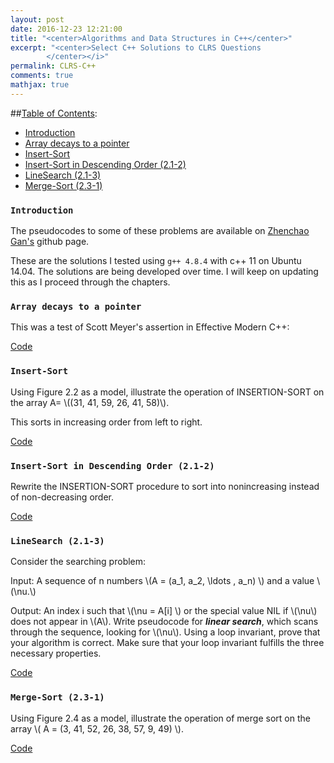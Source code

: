 ```yaml
---
layout: post
date: 2016-12-23 12:21:00
title: "<center>Algorithms and Data Structures in C++</center>"
excerpt: "<center>Select C++ Solutions to CLRS Questions
        </center></i>"
permalink: CLRS-C++
comments: true
mathjax: true
---
```


<script type="text/x-mathjax-config">
MathJax.Hub.Config({
  TeX: { equationNumbers: { autoNumber: "AMS" } }
});
</script>

<!--Mathjax Parser -->
<script type="text/javascript" async
  src="https://cdn.mathjax.org/mathjax/latest/MathJax.js?config=TeX-MML-AM_CHTML">
</script>

<script type="text/x-mathjax-config">
MathJax.Hub.Config({
  tex2jax: {inlineMath: [['$','$'], ['\\(','\\)']]}
});
</script>

##[Table of Contents](#table-of-contents):

  - [Introduction](#introduction)
  - [Array decays to a pointer](#array-decays-to-a-pointer)
  - [Insert-Sort](#insert-sort)
  - [Insert-Sort in Descending Order (2.1-2)](#insert-sort-in-descending-order-(2.1-2))
  - [LineSearch (2.1-3)](#lineSearch-(2.1-3))
  - [Merge-Sort (2.3-1)](#merge-sort-(2.3-1))

<a name='introduction'></a>
### `Introduction`

The pseudocodes to some of these problems are available on [Zhenchao Gan's](https://github.com/gzc/CLRS) github page.

These are the solutions I tested using `g++ 4.8.4` with c++ 11 on Ubuntu 14.04. The solutions are being developed over time. I will keep on updating this as I proceed through the chapters. 

<a name='array-decays-to-a-pointer'></a>
### `Array decays to a pointer`

This was a test of Scott Meyer's assertion in Effective Modern C++:

[Code](https://github.com/lakehanne/CLRS/blob/master/src/arraydecaystopointer.cxx)

<a name='insert-sort'></a>
### `Insert-Sort`

Using Figure 2.2 as a model, illustrate the operation of INSERTION-SORT on the
array A= \\((31, 41, 59, 26, 41, 58)\\).

This sorts in increasing order from left to right.

[Code](https://github.com/lakehanne/CLRS/blob/master/src/insertsort.cxx)

<a name='insert-sort-in-descending-order-(2.1-2)'></a>
### `Insert-Sort in Descending Order (2.1-2)`

Rewrite the INSERTION-SORT procedure to sort into nonincreasing instead of non-decreasing order.

[Code](https://github.com/lakehanne/CLRS/blob/master/src/insertsort_descending.cxx)

<a name='lineSearch-(2.1-3)'></a>
### `LineSearch (2.1-3)`

Consider the searching problem:

Input: A sequence of n numbers \\(A = (a\_1, a\_2, \ldots , a\_n) \\) and a value \\(\nu.\\)

Output: An index i such that \\(\nu = A[i] \\) or the special value NIL if \\(\nu\\) does not appear in \\(A\\).
Write pseudocode for _**linear search**_, which scans through the sequence, looking for \\(\nu\\). Using a loop invariant, prove that your algorithm is correct. Make sure that your loop invariant fulfills the three necessary properties.

[Code](https://github.com/lakehanne/CLRS/blob/master/src/linesearch.cxx)

<a name='merge-sort-(2.3-1)'></a>
### `Merge-Sort (2.3-1)`

Using Figure 2.4 as a model, illustrate the operation of merge sort on the array \\( A = (3, 41, 52, 26, 38, 57, 9, 49) \\).

[Code](https://github.com/lakehanne/CLRS/blob/master/src/mergesort.cxx)